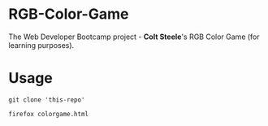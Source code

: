 # RGB-Color-Game
The Web Developer Bootcamp project - **Colt Steele**'s RGB Color Game (for learning purposes).

# Usage
<pre>
<code>git clone 'this-repo'

firefox colorgame.html
  </code>
</pre>
